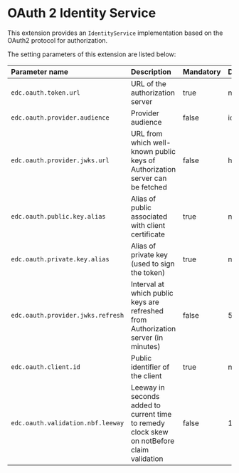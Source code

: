 # OAuth 2 Identity Service

This extension provides an `IdentityService` implementation based on the OAuth2 protocol for authorization.

The setting parameters of this extension are listed below:

| Parameter name                    | Description                                                                                | Mandatory | Default value                   |
|:----------------------------------|:-------------------------------------------------------------------------------------------|:----------|:--------------------------------|
| `edc.oauth.token.url`             | URL of the authorization server                                                            | true      | null                            |
| `edc.oauth.provider.audience`     | Provider audience                                                                          | false     | id of the connector             |
| `edc.oauth.provider.jwks.url`     | URL from which well-known public keys of Authorization server can be fetched               | false     | http://localhost/empty_jwks_url | 
| `edc.oauth.public.key.alias`      | Alias of public associated with client certificate                                         | true      | null                            |
| `edc.oauth.private.key.alias`     | Alias of private key (used to sign the token)                                              | true      | null                            |
| `edc.oauth.provider.jwks.refresh` | Interval at which public keys are refreshed from Authorization server (in minutes)         | false     | 5                               |
| `edc.oauth.client.id`             | Public identifier of the client                                                            | true      | null                            |
| `edc.oauth.validation.nbf.leeway` | Leeway in seconds added to current time to remedy clock skew on notBefore claim validation | false     | 10                              |
